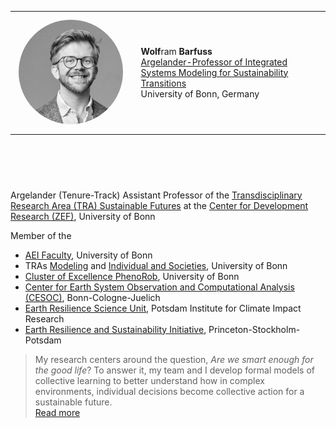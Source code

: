 <div style="height: 0px;"></div> <!-- 20px of vertical space -->

<table style="width:100%">
    <tr>
        </td>
            <td align="left" style="padding:2.5%;width:40%">
            <img style="width:95%;max-width:300px;object-fit: cover; border-radius: 50%;" alt="profile photo" " src="../static/assets/img/wolf.jpg">
        </td>
        <td>
            <strong>Wolf</strong>ram <strong>Barfuss</strong><br> 
            <a href="https://barfusslab.github.io">Argelander-Professor of Integrated Systems Modeling for Sustainability Transitions</a><br>
            University of Bonn, Germany<br>
            <small>
            <!-- <a href="https://wbarfuss.github.io"><i class="bi bi-link-45deg"></i></a>  -->
            <a href="mailto:wbarfuss@uni-bonn.de"><i class="bi bi-envelope-fill"></i></a> 
            <a href="https://scholar.google.com/citations?hl=en&user=ZAqFy78AAAAJ"><i class="bi bi-book-fill"></i></a>
            <i class="fa-brands fa-google-scholar"></i> 
            <a href="https://github.com/wbarfuss"><i class="bi bi-github"></i></a> 
            <a href="https://www.linkedin.com/in/wolfram-barfuss/"><i class="bi bi-linkedin"></i></a> 
            <a href="https://twitter.com/WolframBarfuss"><i class="bi bi-twitter"></i></a> 
            </small>
    </tr>
</table>
    
<div style="height: 60px;"></div> <!-- 20px of vertical space -->






<!-- [Institute for Food and Resource Economics](https://www.ilr1.uni-bonn.de/en), Uni Bonn -->


Argelander (Tenure-Track) Assistant Professor of the [Transdisciplinary Research Area (TRA) Sustainable Futures](https://www.uni-bonn.de/en/research-and-teaching/research-profile/transdisciplinary-research-areas/tra-6-sustainable-futures/tra-sustainable-futures?set_language=en) at 
the [Center for Development Research (ZEF)](https://www.zef.de/about-zef/divisions-groups/model/outline.html), University of Bonn

Member of the 
* [AEI Faculty](https://www.aei.uni-bonn.de/en/home), University of Bonn
* TRAs [Modeling](https://www.uni-bonn.de/en/research-and-teaching/research-profile/transdisciplinary-research-areas/tra-1-modelling/home/) and [Individual and Societies](), University of Bonn
* [Cluster of Excellence PhenoRob](https://www.phenorob.de), University of Bonn
* [Center for Earth System Observation and Computational Analysis (CESOC)](https://cesoc.net), Bonn-Cologne-Juelich
* [Earth Resilience Science Unit](https://www.pik-potsdam.de/en/institute/futurelabs/earthresilience), Potsdam Institute for Climate Impact Research
* [Earth Resilience and Sustainability Initiative](http://earthresiliencesustainability.org/), Princeton-Stockholm-Potsdam


> My research centers around the question, *Are we smart enough for the good life*? To answer it, my team and I develop formal models of collective learning to better understand how in complex environments, individual decisions become collective action for a sustainable future. <br>[Read more](https://barfusslab.github.io/mission.html) 
<blockquote>
</blockquote>


<div style="height: 100px;"></div> <!-- 20px of vertical space -->

<!-- <div style="height: 100px;"></div> 20px of vertical space -->

